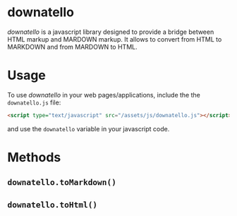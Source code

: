 # downatello

*downatello* is a javascript library designed to provide a bridge between HTML markup and MARDOWN markup.
It allows to convert from HTML to MARKDOWN and from MARDOWN to HTML.


# Usage

To use *downatello* in your web pages/applications, include the the ```downatello.js``` file:

```html
<script type="text/javascript" src="/assets/js/downatello.js"></script>
```

and use the ```downatello``` variable in your javascript code.

# Methods

## ```downatello.toMarkdown()```



## ```downatello.toHtml()```

